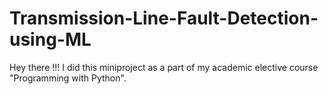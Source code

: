 # Transmission-Line-Fault-Detection-using-ML
Hey there !!!
I did this miniproject as a part of my academic elective course "Programming with Python".
